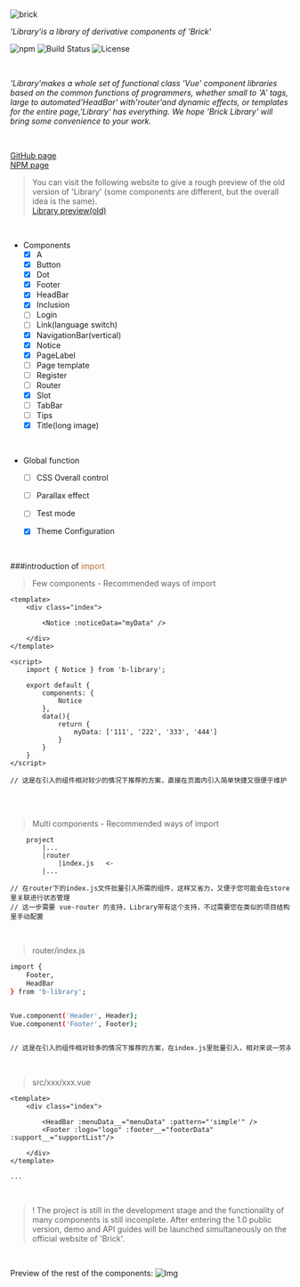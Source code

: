 <br/>


![brick](https://raw.githubusercontent.com/BobbleHatkjh/Vue_BuildingBlock/master/pic/100ll.png)

_'Library'is a library of derivative components of 'Brick'_

<img src="https://img.shields.io/npm/v/b-library.svg" alt="npm">
<img src="https://img.shields.io/circleci/project/github/vuejs/vue/dev.svg" alt="Build Status">
<img src="https://img.shields.io/npm/l/vue.svg" alt="License">
       

<a></a>  
 
<br/>

_'Library'makes a whole set of functional class 'Vue' component libraries based on the common functions of programmers, whether small to 'A' tags, large to automated'HeadBar' with'router'and dynamic effects, or templates for the entire page,'Library' has everything. We hope 'Brick Library' will bring some convenience to your work._

<br/>

<a href="https://github.com/BobbleHatkjh/VUE-Brick" target="_blank">GitHub page</a>  &emsp;<br/>
<a href="https://www.npmjs.com/package/b-library" target="_blank">NPM page</a>

>You can visit the following website to give a rough preview of the old version of 'Library' (some components are different, but the overall idea is the same).<br/>
><a href="http://123.57.41.38:8080/game_center/#/" target="_blank">Library preview(old)</a>


<br/>

- Components
  - [x] A
  - [x] Button
  - [x] Dot
  - [x] Footer
  - [x] HeadBar
  - [x] Inclusion
  - [ ] Login
  - [ ] Link(language switch)
  - [x] NavigationBar(vertical)
  - [x] Notice
  - [x] PageLabel
  - [ ] Page template 
  - [ ] Register
  - [ ] Router
  - [x] Slot
  - [ ] TabBar
  - [ ] Tips
  - [x] Title(long image)   
  
<br/>
  
- Global function
    - [ ] CSS Overall control
    - [ ] Parallax effect 
    - [ ] Test mode 
    - [x] Theme Configuration


<br/>



###introduction of <a style="color: #b96d27">import</a>

>Few components - Recommended ways of import
```
<template>
    <div class="index">
 
        <Notice :noticeData="myData" />
        
    </div>
</template>

<script>
    import { Notice } from 'b-library';
 
    export default {
        components: {
            Notice
        },
        data(){
            return {
                myData: ['111', '222', '333', '444']
            }
        }
    }
</script>

// 这是在引入的组件相对较少的情况下推荐的方案，直接在页面内引入简单快捷又很便于维护 
```

<br/>
<br/>


>Multi components - Recommended ways of import   
```
    project
        |...
        |router
            |index.js   <-
        |...

// 在router下的index.js文件批量引入所需的组件，这样又省力，又便于您可能会在store里关联进行状态管理   
// 这一步需要 vue-router 的支持，Library带有这个支持，不过需要您在类似的项目结构里手动配置     
```

<br/>


> router/index.js
```bash
import { 
    Footer, 
    HeadBar 
} from 'b-library';


Vue.component('Header', Header);
Vue.component('Footer', Footer);


// 这是在引入的组件相对较多的情况下推荐的方案，在index.js里批量引入，相对来说一劳永逸
```

<br/>

>src/xxx/xxx.vue

```
<template>
    <div class="index">
 
        <HeadBar :menuData__="menuData" :pattern="'simple'" />
        <Footer :logo="logo" :footer__="footerData" :support__="supportList"/>
        
    </div>
</template>

...

```

<br/>

> ! The project is still in the development stage and the functionality of many components is still incomplete. After entering the 1.0 public version, demo and API guides will be launched simultaneously on the official website of 'Brick'.



<br/>

Preview of the rest of the components:
![Img](https://raw.githubusercontent.com/BobbleHatkjh/Vue_BuildingBlock/master/pic/preview.png)